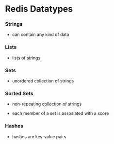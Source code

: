 # Redis Datatypes

### Strings
- can contain any kind of data

### Lists
- lists of strings

### Sets
- unordered collection of strings


### Sorted Sets
- non-repeating collection of strings

- each member of a set is assosiated with a score


### Hashes
- hashes are key-value pairs

#